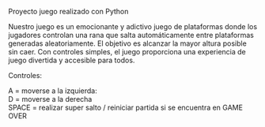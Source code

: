 Proyecto juego realizado con Python 

Nuestro juego es un emocionante y adictivo juego de plataformas donde los jugadores controlan una rana que salta automáticamente entre plataformas generadas aleatoriamente.
El objetivo es alcanzar la mayor altura posible sin caer. Con controles simples, el juego proporciona una experiencia de juego divertida y accesible para todos.

Controles:  

A = moverse a la izquierda:  
D = moverse a la derecha  
SPACE = realizar super salto / reiniciar partida si se encuentra en GAME OVER 
